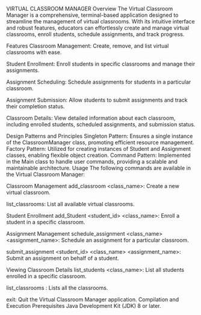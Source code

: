VIRTUAL CLASSROOM MANAGER Overview The Virtual Classroom Manager is a comprehensive, terminal-based application designed to streamline the management of virtual classrooms. With its intuitive interface and robust features, educators can effortlessly create and manage virtual classrooms, enroll students, schedule assignments, and track progress.

Features Classroom Management: Create, remove, and list virtual classrooms with ease.

Student Enrollment: Enroll students in specific classrooms and manage their assignments.

Assignment Scheduling: Schedule assignments for students in a particular classroom.

Assignment Submission: Allow students to submit assignments and track their completion status.

Classroom Details: View detailed information about each classroom, including enrolled students, scheduled assignments, and submission status.

Design Patterns and Principles Singleton Pattern: Ensures a single instance of the ClassroomManager class, promoting efficient resource management. Factory Pattern: Utilized for creating instances of Student and Assignment classes, enabling flexible object creation. Command Pattern: Implemented in the Main class to handle user commands, providing a scalable and maintainable architecture. Usage The following commands are available in the Virtual Classroom Manager:

Classroom Management add_classroom <class_name>: Create a new virtual classroom.

list_classrooms: List all available virtual classrooms.

Student Enrollment add_Student <student_id> <class_name>: Enroll a student in a specific classroom.

Assignment Management schedule_assignment <class_name> <assignment_name>: Schedule an assignment for a particular classroom.

submit_assignment <student_id> <class_name> <assignment_name>: Submit an assignment on behalf of a student.

Viewing Classroom Details list_students <class_name>: List all students enrolled in a specific classroom.

list_classrooms : Lists all the classrooms.

exit: Quit the Virtual Classroom Manager application. Compilation and Execution Prerequisites Java Development Kit (JDK) 8 or later.
